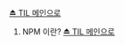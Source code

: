 [⏏️ TIL 메인으로](https://github.com/IgnacioSEO/TIL#today-i-learned-til)

1. NPM 이란?
   [⏏️ TIL 메인으로](https://github.com/IgnacioSEO/TIL#today-i-learned-til)
